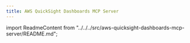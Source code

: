 ```yaml
---
title: AWS QuickSight Dashboards MCP Server
---
```


import ReadmeContent from "../../../src/aws-quicksight-dashboards-mcp-server/README.md";

<div className="readme-content">
  <style>
    {`
    .readme-content h1:first-of-type {
      display: none;
    }
    `}
  </style>
  <ReadmeContent />
</div>

